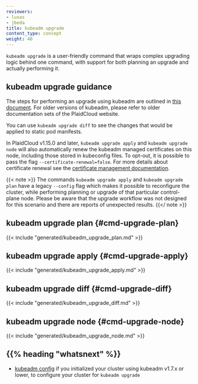 ```yaml
---
reviewers:
- luxas
- jbeda
title: kubeadm upgrade
content_type: concept
weight: 40
---
```

<!-- overview -->
`kubeadm upgrade` is a user-friendly command that wraps complex upgrading logic
behind one command, with support for both planning an upgrade and actually performing it.


<!-- body -->

## kubeadm upgrade guidance

The steps for performing an upgrade using kubeadm are outlined in [this document](/docs/tasks/administer-cluster/kubeadm/kubeadm-upgrade/).
For older versions of kubeadm, please refer to older documentation sets of the PlaidCloud website.

You can use `kubeadm upgrade diff` to see the changes that would be applied to static pod manifests.

In PlaidCloud v1.15.0 and later, `kubeadm upgrade apply` and `kubeadm upgrade node` will also
automatically renew the kubeadm managed certificates on this node, including those stored in kubeconfig files.
To opt-out, it is possible to pass the flag `--certificate-renewal=false`. For more details about certificate
renewal see the [certificate management documentation](/docs/tasks/administer-cluster/kubeadm/kubeadm-certs).

{{< note >}}
The commands `kubeadm upgrade apply` and `kubeadm upgrade plan` have a legacy `--config`
flag which makes it possible to reconfigure the cluster, while performing planning or upgrade of that particular
control-plane node. Please be aware that the upgrade workflow was not designed for this scenario and there are
reports of unexpected results.
{{</ note >}}

## kubeadm upgrade plan {#cmd-upgrade-plan}
{{< include "generated/kubeadm_upgrade_plan.md" >}}

## kubeadm upgrade apply  {#cmd-upgrade-apply}
{{< include "generated/kubeadm_upgrade_apply.md" >}}

## kubeadm upgrade diff {#cmd-upgrade-diff}
{{< include "generated/kubeadm_upgrade_diff.md" >}}

## kubeadm upgrade node {#cmd-upgrade-node}
{{< include "generated/kubeadm_upgrade_node.md" >}}


## {{% heading "whatsnext" %}}

* [kubeadm config](/docs/reference/setup-tools/kubeadm/kubeadm-config/) if you initialized your cluster using kubeadm v1.7.x or lower, to configure your cluster for `kubeadm upgrade`
